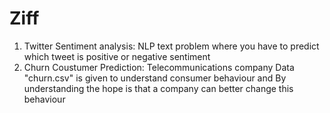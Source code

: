 # Ziff
1. Twitter Sentiment analysis: NLP text problem where you have to predict which tweet is positive or negative sentiment
2. Churn Coustumer Prediction: Telecommunications company Data "churn.csv" is given to understand consumer behaviour and By understanding the hope is that a company can better change this behaviour
